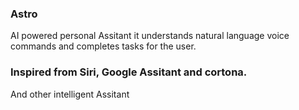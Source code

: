 ### Astro 
AI powered personal Assitant it understands natural language voice commands and completes tasks for the user.
### Inspired from Siri, Google Assitant and cortona.
And other intelligent Assitant

